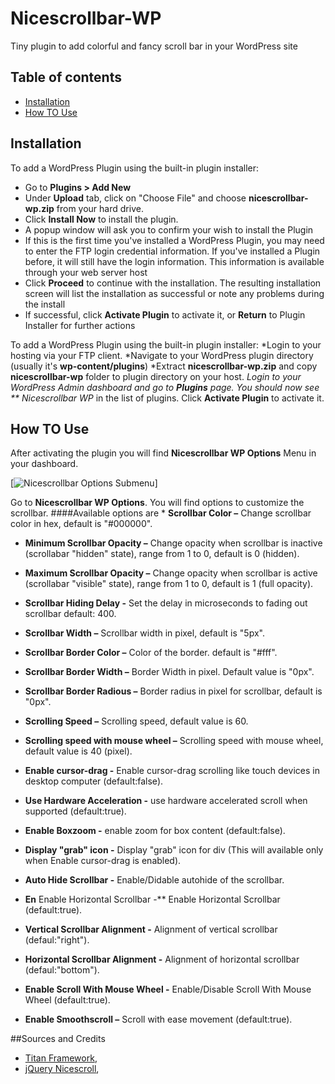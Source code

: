 # Nicescrollbar-WP
Tiny plugin to add colorful and fancy scroll bar in your WordPress site

## Table of contents

* [Installation](#installation)
* [How TO Use](#howTOuse)

## Installation
To add a WordPress Plugin using the built-in plugin installer:
* Go to **Plugins > Add New**
* Under **Upload** tab, click on "Choose File" and choose **nicescrollbar-wp.zip** from your hard drive.
* Click **Install Now** to install the plugin.
* A popup window will ask you to confirm your wish to install the Plugin
* If this is the first time you've installed a WordPress Plugin, you may need to enter the FTP login credential information. If you've installed a Plugin before, it will still have the login information. This information is available through your web server host
* Click **Proceed** to continue with the installation. The resulting installation screen will list the installation as successful or note any problems during the install
* If successful, click **Activate Plugin** to activate it, or **Return** to Plugin Installer for further actions

To add a WordPress Plugin using the built-in plugin installer: 
*Login to your hosting via your FTP client.
*Navigate to your WordPress plugin directory (usually it's **wp-content/plugins**)
*Extract **nicescrollbar-wp.zip** and copy **nicescrollbar-wp** folder to plugin directory on your host.
*Login to your WordPress Admin dashboard and go to **Plugins** page.
*You should now see **	Nicescrollbar WP** in the list of plugins. Click **Activate Plugin** to activate it.

## How TO Use
After activating the plugin you will find **Nicescrollbar WP Options** Menu in your dashboard.

[![Nicescrollbar Options Submenu](http://ifte-hsn.com/wp-content/uploads/2016/02/nicescroll-wp.jpg)]

Go to **Nicescrollbar WP Options**. You will find options to customize the scrollbar.
####Available options are
*
    **Scrollbar Color –**  Change scrollbar color in hex, default is "#000000".

*
    **Minimum Scrollbar Opacity –**  Change opacity when scrollbar is inactive (scrollabar "hidden" state), range from 1 to 0, default is 0 (hidden).

            
*
    **Maximum Scrollbar Opacity –**  Change opacity when scrollbar is active (scrollabar "visible" state), range from 1 to 0, default is 1 (full opacity).


* **Scrollbar Hiding Delay -** Set the delay in microseconds to fading out scrollbar default: 400.

            
* **Scrollbar Width –** Scrollbar width in pixel, default is "5px".
* **Scrollbar Border Color –** Color of the border. default is "#fff".
* **Scrollbar Border Width –** Border Width in pixel. Default value is "0px".
* **Scrollbar Border Radious –** Border radius in pixel for scrollbar, default is "0px".
* **Scrolling Speed –**  Scrolling speed, default value is 60.
* **Scrolling speed with mouse wheel –** Scrolling speed with mouse wheel, default value is 40 (pixel).
* **Enable cursor-drag -** Enable cursor-drag scrolling like touch devices in desktop computer (default:false).          
* **Use Hardware Acceleration -** use hardware accelerated scroll when supported (default:true).
* **Enable Boxzoom -** enable zoom for box content (default:false).          
* **Display "grab" icon -** Display "grab" icon for div (This will available only when Enable cursor-drag is enabled). 
* **Auto Hide Scrollbar -** Enable/Didable autohide of the scrollbar.
* **En** Enable Horizontal Scrollbar -** 	Enable Horizontal Scrollbar (default:true).
* **Vertical Scrollbar Alignment -** Alignment of vertical scrollbar (defaul:"right").
* **Horizontal Scrollbar Alignment -** Alignment of horizontal scrollbar (defaul:"bottom").
* **Enable Scroll With Mouse Wheel -**  Enable/Disable Scroll With Mouse Wheel (default:true).
* **Enable Smoothscroll –** Scroll with ease movement (default:true).

##Sources and Credits
* [Titan Framework](http://titanframework.net/),
* [jQuery Nicescroll](http://areaaperta.com/nicescroll/),
            